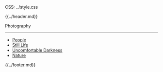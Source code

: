 CSS: ../style.css

{{../header.md}}

Photography

---

- [People](/photography/people.html)
- [Still Life](/photography/still-life.html)
- [Uncomfortable Darkness]()
- [Nature]()

{{../footer.md}}
